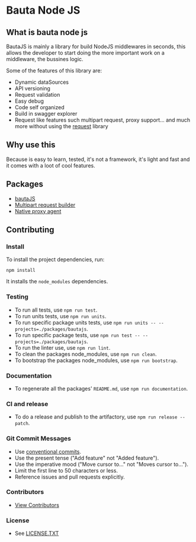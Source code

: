 # Bauta Node JS

## What is bauta node js

BautaJS is mainly a library for build NodeJS middlewares in seconds, this allows the developer to start doing the more important work on a middleware, the bussines logic.

Some of the features of this library are:

- Dynamic dataSources
- API versioning
- Request validation
- Easy debug
- Code self organized
- Build in swagger explorer
- Request like features such multipart request, proxy support... and much more without using the [request](https://github.com/request/request) library

## Why use this

Because is easy to learn, tested, it's not a framework, it's light and fast and it comes with a loot of cool features.

## Packages

- [bautaJS](./packages/bautajs)
- [Multipart request builder](./packages/multipart-request-builder)
- [Native proxy agent](./packages/native-proxy-agent)

## Contributing

### Install

To install the project dependencies, run:

```console
npm install
```

It installs the `node_modules` dependencies.

### Testing

- To run all tests, use `npm run test`.
- To run units tests, use `npm run units`.
- To run specific package units tests, use `npm run units -- --projects=./packages/bautajs`.
- To run specific package tests, use `npm run test -- --projects=./packages/bautajs`.
- To run the linter use, use `npm run lint`.
- To clean the packages node_modules, use `npm run clean`.
- To bootstrap the packages node_modules, use `npm run bootstrap`.

### Documentation

- To regenerate all the packages' `README.md`, use `npm run documentation`.

### CI and release

- To do a release and publish to the artifactory, use `npm run release -- patch`.

### Git Commit Messages

- Use [conventional commits](https://www.conventionalcommits.org).
- Use the present tense ("Add feature" not "Added feature").
- Use the imperative mood ("Move cursor to..." not "Moves cursor to...").
- Limit the first line to 50 characters or less.
- Reference issues and pull requests explicitly.

### Contributors

- [View Contributors](https://github.axa.com/Digital/bauta-nodejs/graphs/contributors)

### License

- See [LICENSE.TXT](./LICENSE.TXT)
